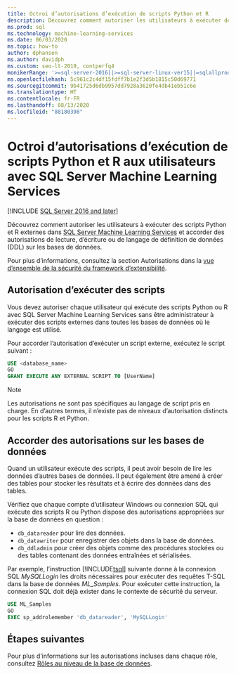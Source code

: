```yaml
---
title: Octroi d’autorisations d’exécution de scripts Python et R
description: Découvrez comment autoriser les utilisateurs à exécuter des scripts Python et R externes dans SQL Server Machine Learning Services et accorder des autorisations de lecture, d’écriture ou de langage de définition de données (DDL) sur les bases de données.
ms.prod: sql
ms.technology: machine-learning-services
ms.date: 06/03/2020
ms.topic: how-to
author: dphansen
ms.author: davidph
ms.custom: seo-lt-2019, contperfq4
monikerRange: '>=sql-server-2016||>=sql-server-linux-ver15||=sqlallproducts-allversions'
ms.openlocfilehash: 5c961c2c4df15fdff7b1e2f3d5b1815c50d69771
ms.sourcegitcommit: 9b41725d6db9957dd7928a3620fe4db41eb51c6e
ms.translationtype: HT
ms.contentlocale: fr-FR
ms.lasthandoff: 08/13/2020
ms.locfileid: "88180398"
---
```

# <a name="grant-users-permission-to-execute-python-and-r-scripts-with-sql-server-machine-learning-services"></a>Octroi d’autorisations d’exécution de scripts Python et R aux utilisateurs avec SQL Server Machine Learning Services
[!INCLUDE [SQL Server 2016 and later](../../includes/applies-to-version/sqlserver2016.md)]

Découvrez comment autoriser les utilisateurs à exécuter des scripts Python et R externes dans [SQL Server Machine Learning Services](../sql-server-machine-learning-services.md) et accorder des autorisations de lecture, d’écriture ou de langage de définition de données (DDL) sur les bases de données.

Pour plus d’informations, consultez la section Autorisations dans la [vue d’ensemble de la sécurité du framework d’extensibilité](../../machine-learning/concepts/security.md#permissions).

<a name="permissions-external-script"></a>

## <a name="permission-to-run-scripts"></a>Autorisation d’exécuter des scripts

Vous devez autoriser chaque utilisateur qui exécute des scripts Python ou R avec SQL Server Machine Learning Services sans être administrateur à exécuter des scripts externes dans toutes les bases de données où le langage est utilisé.

Pour accorder l’autorisation d’exécuter un script externe, exécutez le script suivant :

```sql
USE <database_name>
GO
GRANT EXECUTE ANY EXTERNAL SCRIPT TO [UserName]
```

> [!NOTE]
> Les autorisations ne sont pas spécifiques au langage de script pris en charge. En d’autres termes, il n’existe pas de niveaux d’autorisation distincts pour les scripts R et Python.

<a name="permissions-db"></a>

## <a name="grant-databases-permissions"></a>Accorder des autorisations sur les bases de données

Quand un utilisateur exécute des scripts, il peut avoir besoin de lire les données d’autres bases de données. Il peut également être amené à créer des tables pour stocker les résultats et à écrire des données dans des tables.

Vérifiez que chaque compte d’utilisateur Windows ou connexion SQL qui exécute des scripts R ou Python dispose des autorisations appropriées sur la base de données en question : 

+ `db_datareader` pour lire des données.
+ `db_datawriter` pour enregistrer des objets dans la base de données.
+ `db_ddladmin` pour créer des objets comme des procédures stockées ou des tables contenant des données entraînées et sérialisées.

Par exemple, l’instruction [!INCLUDE[tsql](../../includes/tsql-md.md)] suivante donne à la connexion SQL *MySQLLogin* les droits nécessaires pour exécuter des requêtes T-SQL dans la base de données *ML_Samples*. Pour exécuter cette instruction, la connexion SQL doit déjà exister dans le contexte de sécurité du serveur.

```sql
USE ML_Samples
GO
EXEC sp_addrolemember 'db_datareader', 'MySQLLogin'
```

## <a name="next-steps"></a>Étapes suivantes

Pour plus d’informations sur les autorisations incluses dans chaque rôle, consultez [Rôles au niveau de la base de données](../../relational-databases/security/authentication-access/database-level-roles.md).
